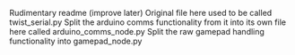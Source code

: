 Rudimentary readme (improve later)
Original file here used to be called twist_serial.py
Split the arduino comms functionality from it into its own file here called arduino_comms_node.py
Split the raw gamepad handling functionality into gamepad_node.py